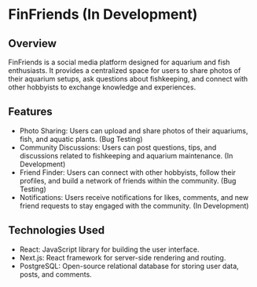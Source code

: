 # FinFriends (In Development)

## Overview
FinFriends is a social media platform designed for aquarium and fish enthusiasts. It provides a centralized space for users to share photos of their aquarium setups, ask questions about fishkeeping, and connect with other hobbyists to exchange knowledge and experiences.

## Features
- Photo Sharing: Users can upload and share photos of their aquariums, fish, and aquatic plants. (Bug Testing)
- Community Discussions: Users can post questions, tips, and discussions related to fishkeeping and aquarium maintenance. (In Development)
- Friend Finder: Users can connect with other hobbyists, follow their profiles, and build a network of friends within the community. (Bug Testing)
- Notifications: Users receive notifications for likes, comments, and new friend requests to stay engaged with the community. (In Development)

## Technologies Used
- React: JavaScript library for building the user interface.
- Next.js: React framework for server-side rendering and routing.
- PostgreSQL: Open-source relational database for storing user data, posts, and comments.

